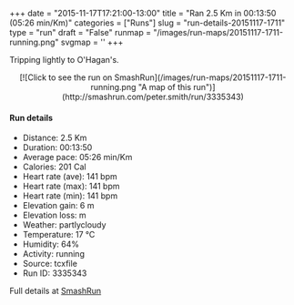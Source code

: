 +++
date = "2015-11-17T17:21:00-13:00"
title = "Ran 2.5 Km in 00:13:50 (05:26 min/Km)"
categories = ["Runs"]
slug = "run-details-20151117-1711"
type = "run"
draft = "False"
runmap = "/images/run-maps/20151117-1711-running.png"
svgmap = '<polyline points="47 100, 49 97, 52 85, 40 84, 38 66, 36 61, 43 51, 44 49, 48 39, 55 31, 55 28, 55 25, 64 8, 62 7, 59 9, 54 12, 57 0">'
+++

Tripping lightly to O'Hagan's. 



<!--more-->

<center>
[![Click to see the run on SmashRun](/images/run-maps/20151117-1711-running.png "A map of this run")](http://smashrun.com/peter.smith/run/3335343)
</center>

#### Run details

* Distance: 2.5 Km
* Duration: 00:13:50
* Average pace: 05:26 min/Km
* Calories: 201 Cal
* Heart rate (ave): 141 bpm
* Heart rate (max): 141 bpm
* Heart rate (min): 141 bpm
* Elevation gain: 6 m
* Elevation loss:  m
* Weather: partlycloudy
* Temperature: 17 &deg;C
* Humidity: 64%
* Activity: running
* Source: tcxfile
* Run ID: 3335343

Full details at [SmashRun](http://smashrun.com/peter.smith/run/3335343)